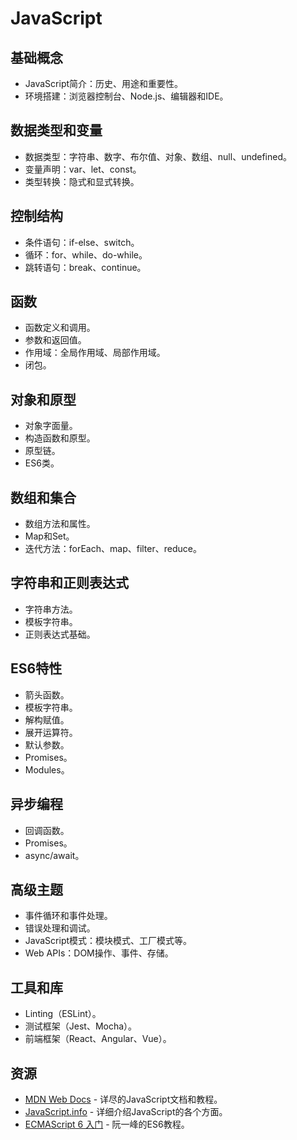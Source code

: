 # JavaScript 

## 基础概念
- JavaScript简介：历史、用途和重要性。
- 环境搭建：浏览器控制台、Node.js、编辑器和IDE。

## 数据类型和变量
- 数据类型：字符串、数字、布尔值、对象、数组、null、undefined。
- 变量声明：var、let、const。
- 类型转换：隐式和显式转换。

## 控制结构
- 条件语句：if-else、switch。
- 循环：for、while、do-while。
- 跳转语句：break、continue。

## 函数
- 函数定义和调用。
- 参数和返回值。
- 作用域：全局作用域、局部作用域。
- 闭包。

## 对象和原型
- 对象字面量。
- 构造函数和原型。
- 原型链。
- ES6类。

## 数组和集合
- 数组方法和属性。
- Map和Set。
- 迭代方法：forEach、map、filter、reduce。

## 字符串和正则表达式
- 字符串方法。
- 模板字符串。
- 正则表达式基础。

## ES6特性
- 箭头函数。
- 模板字符串。
- 解构赋值。
- 展开运算符。
- 默认参数。
- Promises。
- Modules。

## 异步编程
- 回调函数。
- Promises。
- async/await。

## 高级主题
- 事件循环和事件处理。
- 错误处理和调试。
- JavaScript模式：模块模式、工厂模式等。
- Web APIs：DOM操作、事件、存储。

## 工具和库
- Linting（ESLint）。
- 测试框架（Jest、Mocha）。
- 前端框架（React、Angular、Vue）。

## 资源
- [MDN Web Docs](https://developer.mozilla.org/en-US/docs/Web/JavaScript) - 详尽的JavaScript文档和教程。
- [JavaScript.info](https://javascript.info/) - 详细介绍JavaScript的各个方面。
- [ECMAScript 6 入门](http://es6.ruanyifeng.com/) - 阮一峰的ES6教程。

